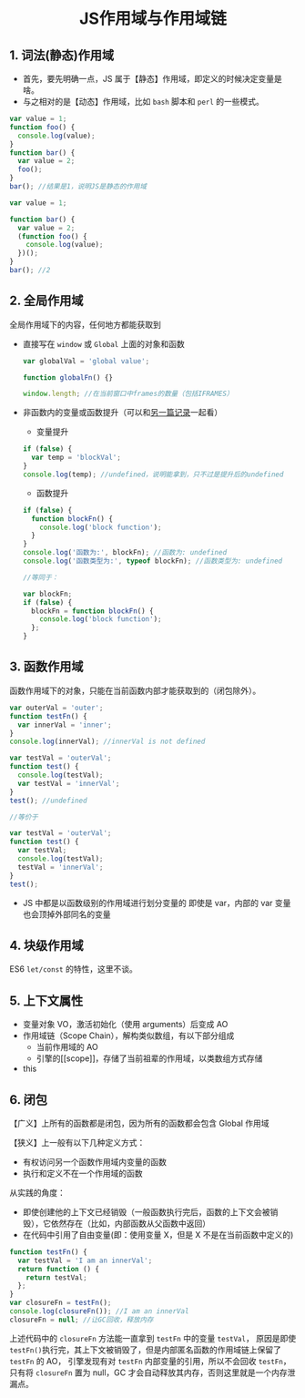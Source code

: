 # <center>JS作用域与作用域链</center>

## 1. 词法(静态)作用域

- 首先，要先明确一点，JS 属于【静态】作用域，即定义的时候决定变量是啥。
- 与之相对的是【动态】作用域，比如 `bash` 脚本和 `perl` 的一些模式。

```js
var value = 1;
function foo() {
  console.log(value);
}
function bar() {
  var value = 2;
  foo();
}
bar(); //结果是1，说明JS是静态的作用域
```

```js
var value = 1;

function bar() {
  var value = 2;
  (function foo() {
    console.log(value);
  })();
}
bar(); //2
```

## 2. 全局作用域

全局作用域下的内容，任何地方都能获取到

- 直接写在 `window` 或 `Global` 上面的对象和函数
  ```js
  var globalVal = 'global value';
  ```
  ```js
  function globalFn() {}
  ```
  ```js
  window.length; //在当前窗口中frames的数量（包括IFRAMES）
  ```
- 非函数内的变量或函数提升（可以和[另一篇记录](https://www.jianshu.com/p/454b021385ef)一起看）

  - 变量提升

  ```js
  if (false) {
    var temp = 'blockVal';
  }
  console.log(temp); //undefined，说明能拿到，只不过是提升后的undefined
  ```

  - 函数提升

  ```js
  if (false) {
    function blockFn() {
      console.log('block function');
    }
  }
  console.log('函数为:', blockFn); //函数为: undefined
  console.log('函数类型为:', typeof blockFn); //函数类型为: undefined

  //等同于：

  var blockFn;
  if (false) {
    blockFn = function blockFn() {
      console.log('block function');
    };
  }
  ```

## 3. 函数作用域

函数作用域下的对象，只能在当前函数内部才能获取到的（闭包除外）。

```js
var outerVal = 'outer';
function testFn() {
  var innerVal = 'inner';
}
console.log(innerVal); //innerVal is not defined
```

```js
var testVal = 'outerVal';
function test() {
  console.log(testVal);
  var testVal = 'innerVal';
}
test(); //undefined

//等价于

var testVal = 'outerVal';
function test() {
  var testVal;
  console.log(testVal);
  testVal = 'innerVal';
}
test();
```

- JS 中都是以函数级别的作用域进行划分变量的
  即使是 var，内部的 var 变量也会顶掉外部同名的变量

## 4. 块级作用域

ES6 `let/const` 的特性，这里不谈。

## 5. 上下文属性

- 变量对象 VO，激活初始化（使用 arguments）后变成 AO
- 作用域链（Scope Chain），解构类似数组，有以下部分组成
  - 当前作用域的 AO
  - 引擎的[[scope]]，存储了当前祖辈的作用域，以类数组方式存储
- this

## 6. 闭包

【广义】上所有的函数都是闭包，因为所有的函数都会包含 Global 作用域

【狭义】上一般有以下几种定义方式：

- 有权访问另一个函数作用域内变量的函数
- 执行和定义不在一个作用域的函数

从实践的角度：

- 即使创建他的上下文已经销毁（一般函数执行完后，函数的上下文会被销毁），它依然存在（比如，内部函数从父函数中返回）
- 在代码中引用了自由变量(即：使用变量 X，但是 X 不是在当前函数中定义的)

```js
function testFn() {
  var testVal = 'I am an innerVal';
  return function () {
    return testVal;
  };
}
var closureFn = testFn();
console.log(closureFn()); //I am an innerVal
closureFn = null; //让GC回收，释放内存
```

上述代码中的 `closureFn` 方法能一直拿到 `testFn` 中的变量 `testVal`，
原因是即使 `testFn()`执行完，其上下文被销毁了，但是内部匿名函数的作用域链上保留了 `testFn` 的 AO，
引擎发现有对 `testFn` 内部变量的引用，所以不会回收 `testFn`，只有将 `closureFn` 置为 null，GC 才会自动释放其内存，否则这里就是一个内存泄漏点。
